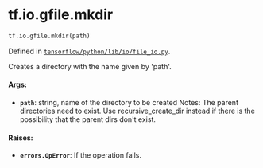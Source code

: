 <div itemscope itemtype="http://developers.google.com/ReferenceObject">
<meta itemprop="name" content="tf.io.gfile.mkdir" />
<meta itemprop="path" content="Stable" />
</div>

# tf.io.gfile.mkdir

``` python
tf.io.gfile.mkdir(path)
```



Defined in [`tensorflow/python/lib/io/file_io.py`](/code/stable/tensorflow/python/lib/io/file_io.py).

Creates a directory with the name given by 'path'.

#### Args:

* <b>`path`</b>: string, name of the directory to be created
Notes: The parent directories need to exist. Use recursive_create_dir instead
  if there is the possibility that the parent dirs don't exist.


#### Raises:

* <b>`errors.OpError`</b>: If the operation fails.